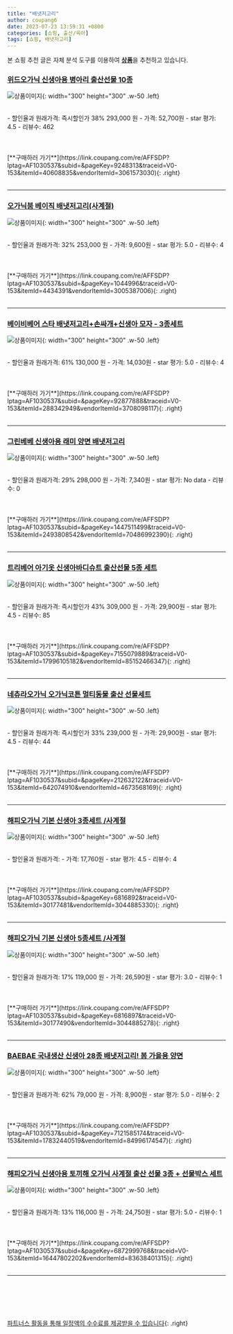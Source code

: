 ```yaml
---
title: "배냇저고리"
author: coupang6
date: 2023-07-23 13:59:31 +0800
categories: [쇼핑, 출산/육아]
tags: [쇼핑, 배냇저고리]
---
```


본 쇼핑 추천 글은 자체 분석 도구를 이용하여 [**상품**](https://link.coupang.com/a/bao1ui)을 추천하고 있습니다.

### [위드오가닉 신생아용 병아리 출산선물 10종](https://link.coupang.com/re/AFFSDP?lptag=AF1030537&subid=&pageKey=9248313&traceid=V0-153&itemId=40608835&vendorItemId=3061573030)

![상품이미지](https://thumbnail6.coupangcdn.com/thumbnails/remote/230x230ex/image/retail/images/3575569959507166-5d302796-88a2-43a0-8af3-19eab87e60d5.jpg){: width="300" height="300" .w-50 .left}


<br>
- 할인율과 원래가격: 즉시할인가 38%  293,000   원
- 가격: 52,700원
- star 평가: 4.5
- 리뷰수: 462
<br>
<br>
<br>
<br>
[**구매하러 가기**](https://link.coupang.com/re/AFFSDP?lptag=AF1030537&subid=&pageKey=9248313&traceid=V0-153&itemId=40608835&vendorItemId=3061573030){: .right}
<br>
<br>

---

### [오가닉붐 베이직 배냇저고리(사계절)](https://link.coupang.com/re/AFFSDP?lptag=AF1030537&subid=&pageKey=1044996&traceid=V0-153&itemId=4434391&vendorItemId=3005387006)

![상품이미지](https://thumbnail7.coupangcdn.com/thumbnails/remote/230x230ex/image/product/image/vendoritem/2015/11/10/3005387006/b8c7255f-9b56-4207-b633-1906c5cdac89.jpg){: width="300" height="300" .w-50 .left}


<br>
- 할인율과 원래가격: 32%  253,000   원
- 가격: 9,600원
- star 평가: 5.0
- 리뷰수: 4
<br>
<br>
<br>
<br>
[**구매하러 가기**](https://link.coupang.com/re/AFFSDP?lptag=AF1030537&subid=&pageKey=1044996&traceid=V0-153&itemId=4434391&vendorItemId=3005387006){: .right}
<br>
<br>

---

### [베이비베어 스타 배냇저고리+손싸개+신생아 모자 - 3종세트](https://link.coupang.com/re/AFFSDP?lptag=AF1030537&subid=&pageKey=92877888&traceid=V0-153&itemId=288342949&vendorItemId=3708098117)

![상품이미지](https://thumbnail9.coupangcdn.com/thumbnails/remote/230x230ex/image/retail/images/2018/05/15/17/9/bf99da91-0174-4414-b7cd-ac29bf432a6d.jpg){: width="300" height="300" .w-50 .left}


<br>
- 할인율과 원래가격: 61%  130,000   원
- 가격: 14,030원
- star 평가: 5.0
- 리뷰수: 4
<br>
<br>
<br>
<br>
[**구매하러 가기**](https://link.coupang.com/re/AFFSDP?lptag=AF1030537&subid=&pageKey=92877888&traceid=V0-153&itemId=288342949&vendorItemId=3708098117){: .right}
<br>
<br>

---

### [그린베베 신생아용 래미 양면 배냇저고리](https://link.coupang.com/re/AFFSDP?lptag=AF1030537&subid=&pageKey=1447511499&traceid=V0-153&itemId=2493808542&vendorItemId=70486992390)

![상품이미지](https://thumbnail10.coupangcdn.com/thumbnails/remote/230x230ex/image/retail/images/2020/04/02/16/7/63463acf-2ddf-4835-ae1a-d74604a2568f.jpg){: width="300" height="300" .w-50 .left}


<br>
- 할인율과 원래가격: 29%  298,000   원
- 가격: 7,340원
- star 평가: No data
- 리뷰수: 0
<br>
<br>
<br>
<br>
[**구매하러 가기**](https://link.coupang.com/re/AFFSDP?lptag=AF1030537&subid=&pageKey=1447511499&traceid=V0-153&itemId=2493808542&vendorItemId=70486992390){: .right}
<br>
<br>

---

### [트리베어 아기옷 신생아바디슈트 출산선물 5종 세트](https://link.coupang.com/re/AFFSDP?lptag=AF1030537&subid=&pageKey=7155079889&traceid=V0-153&itemId=17996105182&vendorItemId=85152466347)

![상품이미지](https://thumbnail8.coupangcdn.com/thumbnails/remote/230x230ex/image/vendor_inventory/2996/954005d275c2f644e15aa8fb9737fdfad31e6ce53ea2080e58db5e4af052.jpg){: width="300" height="300" .w-50 .left}


<br>
- 할인율과 원래가격: 즉시할인가 43%  309,000   원
- 가격: 29,900원
- star 평가: 4.5
- 리뷰수: 85
<br>
<br>
<br>
<br>
[**구매하러 가기**](https://link.coupang.com/re/AFFSDP?lptag=AF1030537&subid=&pageKey=7155079889&traceid=V0-153&itemId=17996105182&vendorItemId=85152466347){: .right}
<br>
<br>

---

### [네츄라오가닉 오가닉코튼 멀티동물 출산 선물세트](https://link.coupang.com/re/AFFSDP?lptag=AF1030537&subid=&pageKey=212632122&traceid=V0-153&itemId=642074910&vendorItemId=4673568169)

![상품이미지](https://thumbnail8.coupangcdn.com/thumbnails/remote/230x230ex/image/retail/images/2019/04/23/10/1/c374db3c-467d-44bc-ae24-d0d4a171530e.jpg){: width="300" height="300" .w-50 .left}


<br>
- 할인율과 원래가격: 즉시할인가 33%  239,000   원
- 가격: 29,900원
- star 평가: 4.5
- 리뷰수: 44
<br>
<br>
<br>
<br>
[**구매하러 가기**](https://link.coupang.com/re/AFFSDP?lptag=AF1030537&subid=&pageKey=212632122&traceid=V0-153&itemId=642074910&vendorItemId=4673568169){: .right}
<br>
<br>

---

### [해피오가닉 기본 신생아 3종세트 /사계절](https://link.coupang.com/re/AFFSDP?lptag=AF1030537&subid=&pageKey=6816892&traceid=V0-153&itemId=30177481&vendorItemId=3044885330)

![상품이미지](https://thumbnail9.coupangcdn.com/thumbnails/remote/230x230ex/image/retail/images/162499642014377-43b1d5dd-a79f-48ab-aa98-554da220121f.jpg){: width="300" height="300" .w-50 .left}


<br>
- 할인율과 원래가격: 
- 가격: 17,760원
- star 평가: 4.5
- 리뷰수: 4
<br>
<br>
<br>
<br>
[**구매하러 가기**](https://link.coupang.com/re/AFFSDP?lptag=AF1030537&subid=&pageKey=6816892&traceid=V0-153&itemId=30177481&vendorItemId=3044885330){: .right}
<br>
<br>

---

### [해피오가닉 기본 신생아 5종세트 /사계절](https://link.coupang.com/re/AFFSDP?lptag=AF1030537&subid=&pageKey=6816897&traceid=V0-153&itemId=30177490&vendorItemId=3044885278)

![상품이미지](https://thumbnail8.coupangcdn.com/thumbnails/remote/230x230ex/image/retail/images/165302398933736-c1c357d9-73b9-4017-968f-48deccbda3e3.jpg){: width="300" height="300" .w-50 .left}


<br>
- 할인율과 원래가격: 17%  119,000   원
- 가격: 26,590원
- star 평가: 3.0
- 리뷰수: 1
<br>
<br>
<br>
<br>
[**구매하러 가기**](https://link.coupang.com/re/AFFSDP?lptag=AF1030537&subid=&pageKey=6816897&traceid=V0-153&itemId=30177490&vendorItemId=3044885278){: .right}
<br>
<br>

---

### [BAEBAE 국내생산 신생아 28종 배냇저고리! 봄 가을용 양면](https://link.coupang.com/re/AFFSDP?lptag=AF1030537&subid=&pageKey=7121585174&traceid=V0-153&itemId=17832440519&vendorItemId=84996174547)

![상품이미지](https://thumbnail10.coupangcdn.com/thumbnails/remote/230x230ex/image/vendor_inventory/8ae3/ee178c6a6fd840cedf9834d59f36eba6daee68c28ef33a349706a99c17d8.jpg){: width="300" height="300" .w-50 .left}


<br>
- 할인율과 원래가격: 62%  79,000   원
- 가격: 8,900원
- star 평가: 5.0
- 리뷰수: 2
<br>
<br>
<br>
<br>
[**구매하러 가기**](https://link.coupang.com/re/AFFSDP?lptag=AF1030537&subid=&pageKey=7121585174&traceid=V0-153&itemId=17832440519&vendorItemId=84996174547){: .right}
<br>
<br>

---

### [해피오가닉 신생아용 토끼해 오가닉 사계절 출산 선물 3종 + 선물박스 세트](https://link.coupang.com/re/AFFSDP?lptag=AF1030537&subid=&pageKey=6872999768&traceid=V0-153&itemId=16447802202&vendorItemId=83638401315)

![상품이미지](https://thumbnail7.coupangcdn.com/thumbnails/remote/230x230ex/image/rs_quotation_api/kbolqlna/a76da8ff0e224cd68a1bcdc3d9eba875.jpg){: width="300" height="300" .w-50 .left}


<br>
- 할인율과 원래가격: 13%  116,000   원
- 가격: 24,750원
- star 평가: 5.0
- 리뷰수: 1
<br>
<br>
<br>
<br>
[**구매하러 가기**](https://link.coupang.com/re/AFFSDP?lptag=AF1030537&subid=&pageKey=6872999768&traceid=V0-153&itemId=16447802202&vendorItemId=83638401315){: .right}
<br>
<br>

---
<br><br><br><br><br> [파트너스 활동을 통해 일정액의 수수료를 제공받을 수 있습니다](https://link.coupang.com/a/bao1ui){: .right}